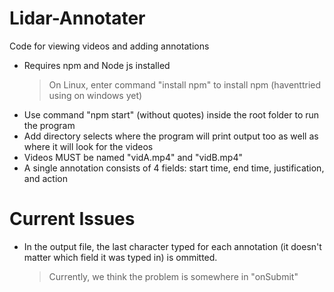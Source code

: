 # Lidar-Annotater
Code for viewing videos and adding annotations

- Requires npm and Node js installed
    > On Linux, enter command "install npm" to install npm (haventtried using on windows yet)
- Use command "npm start" (without quotes) inside the root folder to run the program
- Add directory selects where the program will print output too as well as where it will look for the videos
- Videos MUST be named "vidA.mp4" and "vidB.mp4"
- A single annotation consists of 4 fields: start time, end time, justification, and action

# Current Issues
- In the output file, the last character typed for each annotation (it doesn't matter which field it was typed in) is ommitted.
    > Currently, we think the problem is somewhere in "onSubmit"
